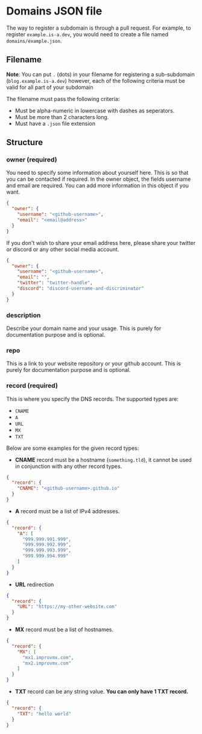 # Domains JSON file
The way to register a subdomain is through a pull request. For example, to register `example.is-a.dev`, you would need to create a file named `domains/example.json`.

## Filename
**Note**: You can put `.` (dots) in your filename for registering a sub-subdomain (`blog.example.is-a.dev`) however, each of the following criteria must be valid for all part of your subdomain

The filename must pass the following criteria:

- Must be alpha-numeric in lowercase with dashes as seperators.
- Must be more than 2 characters long.
- Must have a `.json` file extension

## Structure

### owner (required)
You need to specify some information about yourself here. This is so that you can be contacted if required.
In the owner object, the fields username and email are required. You can add more information in this object if you want.
```json
{
  "owner": {
    "username": "<github-username>",
    "email": "<email@address>"
  }
}
```
If you don't wish to share your email address here, please share your twitter or discord or any other social media account.
```json
{
  "owner": {
    "username": "<github-username>",
    "email": "",
    "twitter": "twitter-handle",
    "discord": "discord-username-and-discriminator"
  }
}
```

### description
Describe your domain name and your usage. This is purely for documentation purpose and is optional.

### repo
This is a link to your website repository or your github account. This is purely for documentation purpose and is optional.

### record (required)
This is where you specify the DNS records.
The supported types are:

- `CNAME`
- `A`
- `URL`
- `MX`
- `TXT`

Below are some examples for the given record types:

- **CNAME** record must be a hostname (`something.tld`), it cannot be used in conjunction with any other record types.
```json
{
  "record": {
    "CNAME": "<github-username>.github.io"
  }
}
```
- **A** record must be a list of IPv4 addresses.
```json
{
  "record": {
    "A": [
      "999.999.991.999",
      "999.999.992.999",
      "999.999.993.999",
      "999.999.994.999"
    ]
  }
}
```
- **URL** redirection
```json
{
  "record": {
    "URL": "https://my-other-website.com"
  }
}
```
- **MX** record must be a list of hostnames.
```json
{
  "record": {
    "MX": [
      "mx1.improvmx.com",
      "mx2.improvmx.com"
    ]
  }
}
```
- **TXT** record can be any string value. **You can only have 1 TXT record.**
```json
{
  "record": {
    "TXT": "hello world"
  }
}
```